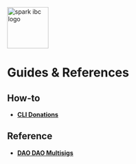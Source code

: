 <img src="https://sparkibc.zone/images/Logo.svg" alt="spark ibc logo" width=96 height=96 >

# Guides & References

## How-to
- [**CLI Donations**](./cli-donations.md)

## Reference
- [**DAO DAO Multisigs**](./daodao-multisigs.md)

